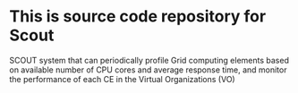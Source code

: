 # This is source code repository for Scout

SCOUT system that can periodically profile Grid computing elements based on available number of CPU cores and average response time, and monitor the performance of each CE in the Virtual Organizations (VO)


